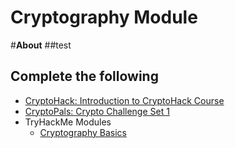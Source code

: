 # Cryptography Module
#**About**
##test

## Complete the following

+ [CryptoHack: Introduction to CryptoHack Course](https://cryptohack.org/courses/intro/xor0/)
+ [CryptoPals: Crypto Challenge Set 1](https://cryptopals.com/sets/1)
+ TryHackMe Modules
  - [Cryptography Basics](https://tryhackme.com/room/cryptographybasics)
 
##
